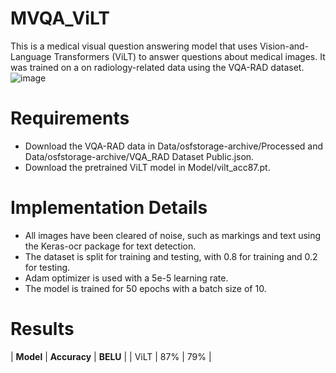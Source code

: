# MVQA_ViLT
This is a medical visual question answering model that uses Vision-and-Language Transformers (ViLT) to answer questions about medical images. It was trained on a on radiology-related data using the VQA-RAD dataset. 
![image](https://github.com/daliazh/MVQA_ViLT/assets/85033378/af200b34-9097-488e-b2d6-f4400fc5ac4f)

# Requirements
* Download the VQA-RAD data in Data/osfstorage-archive/Processed and Data/osfstorage-archive/VQA_RAD Dataset Public.json.
* Download the pretrained ViLT model in Model/vilt_acc87.pt.

# Implementation Details
* All images have been cleared of noise, such as markings and text using the Keras-ocr package for text detection.
* The dataset is split for training and testing, with 0.8 for training and 0.2 for testing.
* Adam optimizer is used with a 5e-5 learning rate. 
* The model is trained for 50 epochs with a batch size of 10.

# Results
| **Model** | **Accuracy** | **BELU**  |
| ViLT  | 87%      | 79% |
